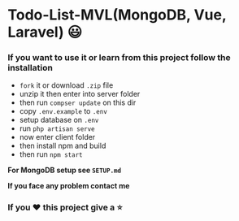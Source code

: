 # Todo-List-MVL(MongoDB, Vue, Laravel) 😃

### If you want to use it or learn from this project follow the **installation**

- `fork` it or download `.zip` file
- unzip it then enter into server folder
- then run `compser update` on this dir
- copy `.env.example` to `.env`
- setup database on `.env`
- run `php artisan serve`
- now enter client folder
- then install npm and build
- then run `npm start`

**For MongoDB setup see `SETUP.md`**

**If you face any problem contact me**

### If you ❤️ this project give a :star:
